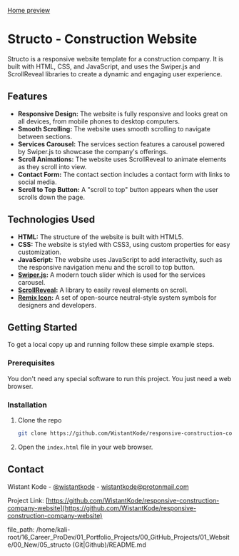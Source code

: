 [Home preview](preview.png)


# Structo - Construction Website

Structo is a responsive website template for a construction company. It is built with HTML, CSS, and JavaScript, and uses the Swiper.js and ScrollReveal libraries to create a dynamic and engaging user experience.

##  Features

- **Responsive Design:** The website is fully responsive and looks great on all devices, from mobile phones to desktop computers.
- **Smooth Scrolling:** The website uses smooth scrolling to navigate between sections.
- **Services Carousel:** The services section features a carousel powered by Swiper.js to showcase the company's offerings.
- **Scroll Animations:** The website uses ScrollReveal to animate elements as they scroll into view.
- **Contact Form:** The contact section includes a contact form with links to social media.
- **Scroll to Top Button:** A "scroll to top" button appears when the user scrolls down the page.

##  Technologies Used

- **HTML:** The structure of the website is built with HTML5.
- **CSS:** The website is styled with CSS3, using custom properties for easy customization.
- **JavaScript:** The website uses JavaScript to add interactivity, such as the responsive navigation menu and the scroll to top button.
- **[Swiper.js](https://swiperjs.com/):** A modern touch slider which is used for the services carousel.
- **[ScrollReveal](https://scrollrevealjs.org/):** A library to easily reveal elements on scroll.
- **[Remix Icon](https://remixicon.com/):** A set of open-source neutral-style system symbols for designers and developers.

##  Getting Started

To get a local copy up and running follow these simple example steps.

### Prerequisites

You don't need any special software to run this project. You just need a web browser.

### Installation

1. Clone the repo
   ```sh
   git clone https://github.com/WistantKode/responsive-construction-company-website.git
   ```
2. Open the `index.html` file in your web browser.

## Contact

Wistant Kode - [@wistantkode](mailto:wistantkode@protonmail.com) - wistantkode@protonmail.com

Project Link: [https://github.com/WistantKode/responsive-construction-company-website](https://github.com/WistantKode/responsive-construction-company-website)

file_path:
/home/kali-root/16_Career_ProDev/01_Portfolio_Projects/00_GitHub_Projects/01_Website/00_New/05_structo (Git|Github)/README.md